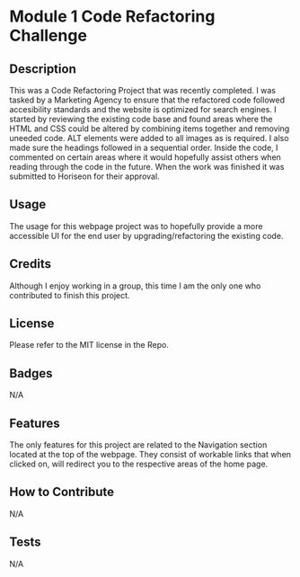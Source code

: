 
# Module 1 Code Refactoring Challenge  

## Description

This was a Code Refactoring Project that was recently completed.  I was tasked by a Marketing Agency to ensure that the refactored code followed accesibility standards and the website is optimized for search engines.
I started by reviewing the existing code base and found areas where the HTML and CSS could be altered by combining items together and removing uneeded code.
ALT elements were added to all images as is required.  I also made sure the headings followed in a sequential order.  Inside the code, I commented on certain areas where it would hopefully assist others when reading through the code in the future.  When the work was finished it was submitted to Horiseon for their approval.    

## Usage

The usage for this webpage project was to hopefully provide a more accessible UI for the end user by upgrading/refactoring the existing code.

## Credits

Although I enjoy working in a group, this time I am the only one who contributed to finish this project.

## License

Please refer to the MIT license in the Repo.  

## Badges

N/A

## Features

The only features for this project are related to the Navigation section located at the top of the webpage.  They consist of workable links that when clicked on, will redirect you to the respective areas of the home page.

## How to Contribute

N/A

## Tests

N/A

